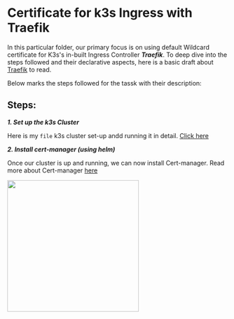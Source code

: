 # Certificate for k3s Ingress with Traefik

In this particular folder, our primary focus is on using default Wildcard certificate for K3s's in-built Ingress Controller ***Traefik***. To deep dive into the steps followed and their declarative aspects, here is a basic draft about <a href="https://github.com/dikshita-git/RP_Ingress_security-IPv4_and_IPv6/wiki/Traefik">Traefik</a> to read.

Below marks the steps followed for the tassk with their description:

## Steps:

***1. Set up the k3s Cluster***

Here is my <code>file</code> k3s cluster set-up andd running it in detail. <a href="https://github.com/dikshita-git/RP_Ingress_security-IPv4_and_IPv6/tree/main/K3s/Cluster-setup">Click here</a>


***2. Install cert-manager (using helm)***

Once our cluster is up and running, we can now install Cert-manager. Read more about Cert-manager <a href="https://github.com/dikshita-git/RP_Ingress_security-IPv4_and_IPv6/wiki/TLS-in-Kubernetes#cert-manager">here</a>

<img src="https://github.com/dikshita-git/RP_Ingress_security-IPv4_and_IPv6/blob/main/Wiki-page-images/Certificate_with_k3s%2Btraefik/helm_install.PNG" height="300">




